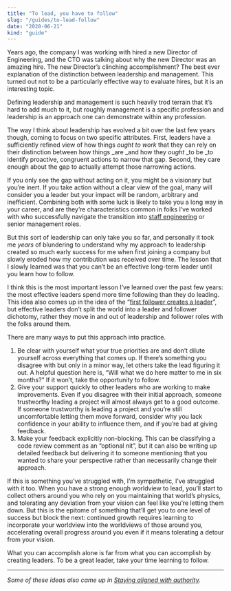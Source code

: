 ```yaml
---
title: "To lead, you have to follow"
slug: "/guides/to-lead-follow"
date: "2020-06-21"
kind: "guide"
---
```


Years ago, the company I was working with hired a new Director of Engineering, and the CTO was talking about why the new Director was an amazing hire. The new Director’s clinching accomplishment? The best ever explanation of the distinction between leadership and management. This turned out not to be a particularly effective way to evaluate hires, but it is an interesting topic.

Defining leadership and management is such heavily trod terrain that it’s hard to add much to it, but roughly management is a specific profession and leadership is an approach one can demonstrate within any profession.

The way I think about leadership has evolved a bit over the last few years though, coming to focus on two specific attributes. First, leaders have a sufficiently refined view of how things _ought to work_ that they can rely on their distinction between how things _are _and how they _ought_ _to be _to identify proactive, congruent actions to narrow that gap. Second, they care enough about the gap to actually attempt those narrowing actions.

If you only see the gap without acting on it, you might be a visionary but you’re inert. If you take action without a clear view of the goal, many will consider you a leader but your impact will be random, arbitrary and inefficient. Combining both with some luck is likely to take you a long way in your career, and are they’re characteristics common in folks I’ve worked with who successfully navigate the transition into [staff engineering](http://staffeng.com/) or senior management roles.

But this sort of leadership can only take you so far, and personally it took me _years_ of blundering to understand why my approach to leadership created so much early success for me when first joining a company but slowly eroded how my contribution was received over time. The lesson that I slowly learned was that you can’t be an effective long-term leader until you learn how to follow.

I think this is the most important lesson I’ve learned over the past few years: the most effective leaders spend more time following than they do leading. This idea also comes up in the idea of the “[first follower creates a leader](https://www.cornerstoneondemand.com/rework/ted-talk-tuesday-how-start-movement)”, but effective leaders don’t split the world into a leader and follower dichotomy, rather they move in and out of leadership and follower roles with the folks around them.

There are many ways to put this approach into practice.

1. Be clear with yourself what your true priorities are and don’t dilute yourself across everything that comes up. If there’s something you disagree with but only in a minor way, let others take the lead figuring it out. A helpful question here is, “Will what we do here matter to me in six months?” If it won’t, take the opportunity to follow.
2. Give your support quickly to other leaders who are working to make improvements. Even if you disagree with their initial approach, someone trustworthy leading a project will almost always get to a good outcome. If someone trustworthy is leading a project and you’re still uncomfortable letting them move forward, consider why you lack confidence in your ability to influence them, and if you’re bad at giving feedback.
3. Make your feedback explicitly non-blocking. This can be classifying a code review comment as an “optional nit”, but it can also be writing up detailed feedback but delivering it to someone mentioning that you wanted to share your perspective rather than necessarily change their approach.

If this is something you’ve struggled with, I’m sympathetic, I’ve struggled with it too. When you have a strong enough worldview to lead, you’ll start to collect others around you who rely on you maintaining that world’s physics, and tolerating any deviation from your vision can feel like you’re letting them down. But this is the epitome of something that’ll get you to one level of success but block the next: continued growth requires learning to incorporate your worldview into the worldviews of those around you, accelerating overall progress around you even if it means tolerating a detour from your vision.

What you can accomplish alone is far from what you can accomplish by creating leaders. To be a great leader, take your time learning to follow.

---

_Some of these ideas also came up in [Staying aligned with authority](https://lethain.com/staying-aligned-with-authority/)._
